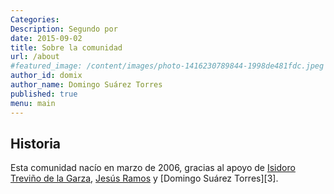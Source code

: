 ```yaml
---
Categories: 
Description: Segundo por
date: 2015-09-02
title: Sobre la comunidad
url: /about
#featured_image: /content/images/photo-1416230789844-1998de481fdc.jpeg
author_id: domix
author_name: Domingo Suárez Torres
published: true
menu: main
---
```


## Historia

Esta comunidad nacío en marzo de 2006, gracias al apoyo de [Isidoro Treviño de la Garza][1], [Jesús Ramos][2] y [Domingo Suárez Torres][3].



[1]: https://www.linkedin.com/in/chololo
[2]: https://www.linkedin.com/in/xuxoramos
[2]: https://www.linkedin.com/in/domix
